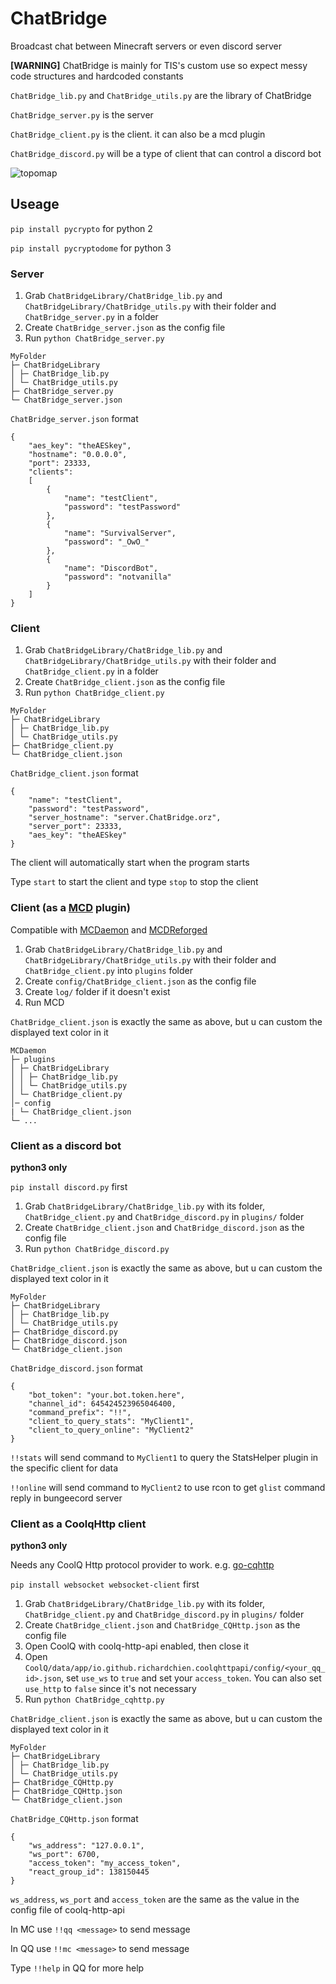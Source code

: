 # ChatBridge

Broadcast chat between Minecraft servers or even discord server

**[WARNING]** ChatBridge is mainly for TIS's custom use so expect messy code structures and hardcoded constants

`ChatBridge_lib.py` and `ChatBridge_utils.py` are the library of ChatBridge

`ChatBridge_server.py` is the server

`ChatBridge_client.py` is the client. it can also be a mcd plugin

`ChatBridge_discord.py` will be a type of client that can control a discord bot

![topomap](https://raw.githubusercontent.com/TISUnion/ChatBridge/master/topomap.png)

## Useage

`pip install pycrypto` for python 2

`pip install pycryptodome` for python 3

### Server

1. Grab `ChatBridgeLibrary/ChatBridge_lib.py` and `ChatBridgeLibrary/ChatBridge_utils.py` with their folder and `ChatBridge_server.py` in a folder
2. Create `ChatBridge_server.json` as the config file
3. Run `python ChatBridge_server.py`

```
MyFolder
├─ ChatBridgeLibrary
│ ├─ ChatBridge_lib.py
│ └─ ChatBridge_utils.py
├─ ChatBridge_server.py
└─ ChatBridge_server.json
```

`ChatBridge_server.json` format
```
{
	"aes_key": "theAESkey",
	"hostname": "0.0.0.0",
	"port": 23333,
	"clients":
	[
		{
			"name": "testClient",
			"password": "testPassword"
		},
		{
			"name": "SurvivalServer",
			"password": "_OwO_"
		},
		{
			"name": "DiscordBot",
			"password": "notvanilla"
		}
	]
}
```

### Client

1. Grab `ChatBridgeLibrary/ChatBridge_lib.py` and `ChatBridgeLibrary/ChatBridge_utils.py` with their folder and `ChatBridge_client.py` in a folder
2. Create `ChatBridge_client.json` as the config file
3. Run `python ChatBridge_client.py`

```
MyFolder
├─ ChatBridgeLibrary
│ ├─ ChatBridge_lib.py
│ └─ ChatBridge_utils.py
├─ ChatBridge_client.py
└─ ChatBridge_client.json
```

`ChatBridge_client.json` format
```
{
	"name": "testClient",
	"password": "testPassword",
	"server_hostname": "server.ChatBridge.orz",
	"server_port": 23333,
	"aes_key": "theAESkey"
}
```

The client will automatically start when the program starts

Type `start` to start the client and type `stop` to stop the client

### Client (as a [MCD](https://github.com/kafuuchino-desu/MCDaemon) plugin)

Compatible with  [MCDaemon](https://github.com/kafuuchino-desu/MCDaemon) and [MCDReforged](https://github.com/Fallen-Breath/MCDReforged)

1. Grab `ChatBridgeLibrary/ChatBridge_lib.py` and `ChatBridgeLibrary/ChatBridge_utils.py` with their folder and `ChatBridge_client.py` into `plugins` folder
2. Create `config/ChatBridge_client.json` as the config file
3. Create `log/` folder if it doesn't exist
4. Run MCD

`ChatBridge_client.json` is exactly the same as above, but u can custom the displayed text color in it

```
MCDaemon
├─ plugins
│ ├─ ChatBridgeLibrary
│ │ ├─ ChatBridge_lib.py
│ │ └─ ChatBridge_utils.py
│ └─ ChatBridge_client.py
│─ config
| └─ ChatBridge_client.json
└─ ...
```

### Client as a discord bot 

**python3 only**

`pip install discord.py` first

1. Grab `ChatBridgeLibrary/ChatBridge_lib.py` with its folder, `ChatBridge_client.py` and `ChatBridge_discord.py` in `plugins/` folder
2. Create `ChatBridge_client.json` and `ChatBridge_discord.json` as the config file
3. Run `python ChatBridge_discord.py`

`ChatBridge_client.json` is exactly the same as above, but u can custom the displayed text color in it

```
MyFolder
├─ ChatBridgeLibrary
│ ├─ ChatBridge_lib.py
│ └─ ChatBridge_utils.py
├─ ChatBridge_discord.py
├─ ChatBridge_discord.json
└─ ChatBridge_client.json
```

`ChatBridge_discord.json` format
```
{
	"bot_token": "your.bot.token.here",
	"channel_id": 645424523965046400,
	"command_prefix": "!!",
	"client_to_query_stats": "MyClient1",
	"client_to_query_online": "MyClient2"
}
```

`!!stats` will send command to `MyClient1` to query the StatsHelper plugin in the specific client for data

`!!online` will send command to `MyClient2` to use rcon to get `glist` command reply in bungeecord server

### Client as a CoolqHttp client

**python3 only**

Needs any CoolQ Http protocol provider to work. e.g. [go-cqhttp](https://github.com/Mrs4s/go-cqhttp)

`pip install websocket websocket-client` first

1. Grab `ChatBridgeLibrary/ChatBridge_lib.py` with its folder, `ChatBridge_client.py` and `ChatBridge_discord.py` in `plugins/` folder
2. Create `ChatBridge_client.json` and `ChatBridge_CQHttp.json` as the config file
3. Open CoolQ with coolq-http-api enabled, then close it
4. Open `CoolQ/data/app/io.github.richardchien.coolqhttpapi/config/<your_qq_id>.json`, set `use_ws` to `true` and set your `access_token`. You can also set `use_http` to `false` since it's not necessary
4. Run `python ChatBridge_cqhttp.py`

`ChatBridge_client.json` is exactly the same as above, but u can custom the displayed text color in it

```
MyFolder
├─ ChatBridgeLibrary
│ ├─ ChatBridge_lib.py
│ └─ ChatBridge_utils.py
├─ ChatBridge_CQHttp.py
├─ ChatBridge_CQHttp.json
└─ ChatBridge_client.json
```

`ChatBridge_CQHttp.json` format

```
{
	"ws_address": "127.0.0.1",
	"ws_port": 6700,
	"access_token": "my_access_token",
	"react_group_id": 138150445
}
```

`ws_address`, `ws_port` and `access_token` are the same as the value in the config file of coolq-http-api


In MC use `!!qq <message>` to send message

In QQ use `!!mc <message>` to send message

Type `!!help` in QQ for more help

